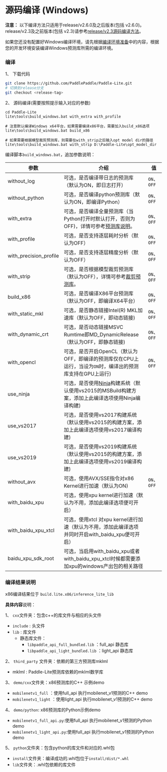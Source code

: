 # 源码编译 (Windows)

**注意：** 以下编译方法只适用于release/v2.6.0及之后版本(包括 v2.6.0)。release/v2.3及之前版本(包括 v2.3)请参考[release/v2.3源码编译方法](v2.3_compile.md)。

如果您还没有配置好Windows编译环境，请先根据[编译环境准备](compile_env)中的内容，根据您的开发环境安装编译Windows预测库所需的编译环境。

### 编译

1、 下载代码

```bash
git clone https://github.com/PaddlePaddle/Paddle-Lite.git
# 切换到release分支
git checkout <release-tag>
```
2、 源码编译(需要按照提示输入对应的参数)

```dos
cd Paddle-Lite
lite\tools\build_windows.bat with_extra with_profile

# 注意默认编译Windows x64平台，如果需要编译x86平台，需要加入build_x86选项
lite\tools\build_windows.bat build_x86

# 如果需要根据模型裁剪预测库，则需要在with_strip之后输入opt model dir的路径
lite\tools\build_windows.bat with_strip D:\Paddle-Lite\opt_model_dir
```

编译脚本`build_windows.bat`，追加参数说明：

| 参数                   | 介绍                                                         | 值          |
| ---------------------- | ------------------------------------------------------------ | ----------- |
| without_log            | 可选，是否编译带日志的预测库（默认为ON，即日志打开）         | `ON`、`OFF` |
| without_python         | 可选，是否编译python预测库（默认为ON，即编译Python）         | `ON`、`OFF` |
| with_extra             | 可选，是否编译全量预测库（当Python打开时默认打开，否则为OFF)，详情可参考[预测库说明](./library.html)。 | `ON`、`OFF` |
| with_profile           | 可选，是否支持逐层耗时分析（默认为OFF）                      | `ON`、`OFF` |
| with_precision_profile | 可选，是否支持逐层精度分析（默认为OFF）                      | `ON`、`OFF` |
| with_strip             | 可选，是否根据模型裁剪预测库（默认为OFF），详情可参考[裁剪预测库](../source_compile/library_trailoring.html)。 | `ON`、`OFF` |
| build_x86              | 可选，是否编译X86平台预测库（默认为OFF，即编译X64平台）      | `ON`、`OFF` |
| with_static_mkl        | 可选，是否静态链接Intel(R) MKL加速库（默认为OFF，即动态链接) | `ON`、`OFF` |
| with_dynamic_crt       | 可选，是否动态链接MSVC Rumtime即MD_DynamicRelease（默认为OFF，即静态链接) | `ON`、`OFF` |
| with_opencl            | 可选，是否开启OpenCL（默认为OFF，即编译的预测库仅在CPU上运行，当设为`ON`时，编译出的预测库支持在GPU上运行) | `ON`、`OFF` |
| use_ninja              | 可选，是否使用[Ninja](https://ninja-build.org/)构建系统（默认使用vs2015的MSBuild构建方案，添加上此编译选项使用Ninja编译构建) |             |
| use_vs2017             | 可选，是否使用vs2017构建系统（默认使用vs2015的构建方案，添加上此编译选项使用vs2017编译构建) |             |
| use_vs2019             | 可选，是否使用vs2019构建系统（默认使用vs2015的构建方案，添加上此编译选项使用vs2019编译构建) |             |
| without_avx            | 可选，使用AVX/SSE指令对x86 Kernel进行加速（默认为ON)         | `ON`、`OFF` |
| with_baidu_xpu         | 可选，使用xpu kernel进行加速（默认为不用，添加此编译选项便可开启） |             |
| with_baidu_xpu_xtcl    | 可选，使用xtcl 对xpu kernel进行加速（默认为不用，添加此编译选项并同时开启with_baidu_xpu便可开启） |             |
| baidu_xpu_sdk_root     | 可选，当启用with_baidu_xpu或者with_baidu_xpu_xtcl时候都需要添加xpu的windows产出包的相关路径 |             |

### 编译结果说明

x86编译结果位于 `build.lite.x86/inference_lite_lib`

**具体内容**说明：

1、 `cxx`文件夹：包含c++的库文件与相应的头文件

- `include`  : 头文件
- `lib` : 库文件
  - 静态库文件：
    - `libpaddle_api_full_bundled.lib`  ：full_api 静态库
    - `libpaddle_api_light_bundled.lib` ：light_api 静态库

2、 `third_party` 文件夹：依赖的第三方预测库mklml

- mklml : Paddle-Lite预测库依赖的mklml数学库

3、 `demo/cxx`文件夹：x86预测库的C++ 示例demo

- `mobilenetv1_full` ：使用full_api 执行mobilenet_v1预测的C++ demo
- `mobilenetv1_light` ：使用light_api 执行mobilenet_v1预测的C++ demo

4、 `demo/python`: x86预测库的Python示例demo

- `mobilenetv1_full_api.py`:使用full_api 执行mobilenet_v1预测的Python demo
- `mobilenetv1_light_api.py`:使用full_api 执行mobilenet_v1预测的Python demo

5、 `python`文件夹：包含python的库文件和对应的.whl包

- `install`文件夹：编译成功的.whl包位于`install/dist/*.whl`
- `lib`文件夹：.whl包依赖的库文件
